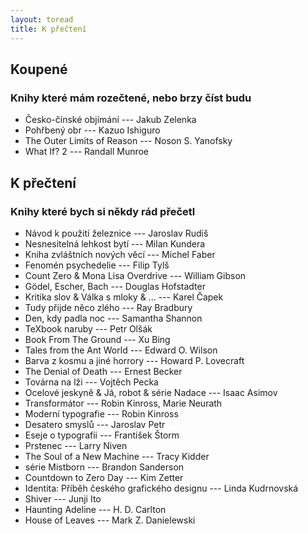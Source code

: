 ```yaml
---
layout: toread
title: K přečtení
---
```


## Koupené
### Knihy které mám rozečtené, nebo brzy číst budu
- Česko-čínské objímání --- Jakub Zelenka
- Pohřbený obr --- Kazuo Ishiguro
- The Outer Limits of Reason --- Noson S. Yanofsky
- What If? 2 --- Randall Munroe

## K přečtení
### Knihy které bych si někdy rád přečetl

- Návod k použití železnice --- Jaroslav Rudiš 
- Nesnesitelná lehkost bytí --- Milan Kundera
- Kniha zvláštních nových věcí --- Michel Faber 
- Fenomén psychedelie --- Filip Tylš 
- Count Zero & Mona Lisa Overdrive --- William Gibson
- Gödel, Escher, Bach --- Douglas Hofstadter
- Kritika slov & Válka s mloky & ... --- Karel Čapek
- Tudy přijde něco zlého --- Ray Bradbury
- Den, kdy padla noc --- Samantha Shannon
- TeXbook naruby --- Petr Olšák
- Book From The Ground --- Xu Bing
- Tales from the Ant World --- Edward O. Wilson
- Barva z kosmu a jiné horrory --- Howard P. Lovecraft
- The Denial of Death --- Ernest Becker
- Továrna na lži --- Vojtěch Pecka
- Ocelové jeskyně & Já, robot & série Nadace --- Isaac Asimov
- Transformátor --- Robin Kinross, Marie Neurath
- Moderní typografie --- Robin Kinross
- Desatero smyslů --- Jaroslav Petr
- Eseje o typografii --- František Štorm
- Prstenec --- Larry Niven
- The Soul of a New Machine --- Tracy Kidder
- série Mistborn --- Brandon Sanderson
- Countdown to Zero Day --- Kim Zetter
- Identita: Příběh českého grafického designu --- Linda Kudrnovská
- Shiver --- Junji Ito
- Haunting Adeline --- H. D. Carlton
- House of Leaves --- Mark Z. Danielewski

